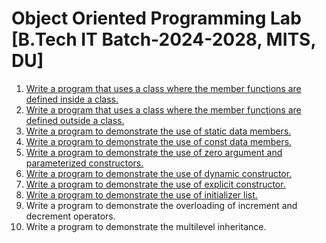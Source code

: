 # Object Oriented Programming Lab [B.Tech IT Batch-2024-2028, MITS, DU]

1. [Write a program that uses a class where the member functions are defined inside a class.](Student.cpp)
2. [Write a program that uses a class where the member functions are defined outside a class.](Student_outside.cpp)
3. [Write a program to demonstrate the use of static data members.](student_static_member.cpp)
4. [Write a program to demonstrate the use of const data members.](Student_const.cpp)
5. [Write a program to demonstrate the use of zero argument and parameterized constructors.](student_constructor.cpp)
6. [Write a program to demonstrate the use of dynamic constructor.](student_dynamic_constructor.cpp)
7. [Write a program to demonstrate the use of explicit constructor.](student_explicit_constructor.cpp)
8. [Write a program to demonstrate the use of initializer list.](student_initializer_list.cpp)
9. Write a program to demonstrate the overloading of increment and decrement operators.
10. Write a program to demonstrate the multilevel inheritance.